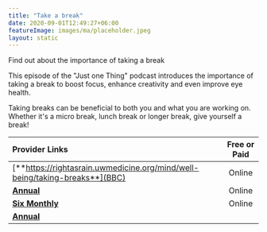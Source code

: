 ```yaml
---
title: "Take a break"
date: 2020-09-01T12:49:27+06:00
featureImage: images/ma/placeholder.jpeg
layout: static
---
```


Find out about the importance of taking a break

This episode of the "Just one Thing" podcast introduces the importance of taking a break to boost focus, enhance creativity and even improve eye health.

Taking breaks can be beneficial to both you and what you are working on. Whether it's a micro break, lunch break or longer break, give yourself a break!

| Provider Links      | Free or Paid  |  
| :-----------          | :--------------:      |  
| [**https://rightasrain.uwmedicine.org/mind/well-being/taking-breaks**](BBC) | Online | 
| [**Annual**](Headspace) | Online | 
| [**Six Monthly**](WebMD) | Online | 
| [**Annual**]() |  | 
  

<br/><br/>






